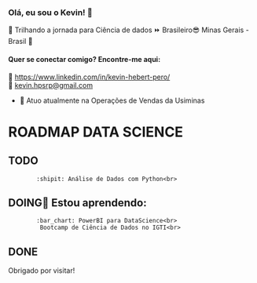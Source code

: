### Olá, eu sou o Kevin! 👋

:round_pushpin:	Trilhando a jornada para Ciência de dados :fast_forward: Brasileiro:sunglasses: Minas Gerais - Brasil :green_heart:


#### Quer se conectar comigo? Encontre-me aqui:

🔗 https://www.linkedin.com/in/kevin-hebert-pero/  
:email: kevin.hpsrp@gmail.com 

- 🔭 Atuo atualmente na Operações de Vendas da Usiminas<br>

# ROADMAP DATA SCIENCE<br>
## TODO<br>
            :shipit: Análise de Dados com Python<br>
## DOING🌱 Estou aprendendo:<br> 
            :bar_chart: PowerBI para DataScience<br>
             Bootcamp de Ciência de Dados no IGTI<br>
## DONE<br>



Obrigado por visitar!
</samp>
<!-- **- 👯 I’m looking to collaborate on ...>
- 🤔 I’m looking for help with ...
- 💬 Ask me about ...
- ⚡ Fun fact: ...


<!--
**KevinHebert/KevinHebert** is a ✨ _special_ ✨ repository because its `README.md` (this file) appears on your GitHub profile.**

- 🔭 Atuo atualmente na Operações de Vendas da Usiminas
- 🌱 Estou aprendendo Análise de Dados com Python e visualização com PowerBI
- 👯 Procuro colaborar em projetos de Ciência de Dados para ganhar experiência real.
- 🤔 I’m looking for help with ...
- 💬 Ask me about ...
- ⚡ Fun fact: ...
